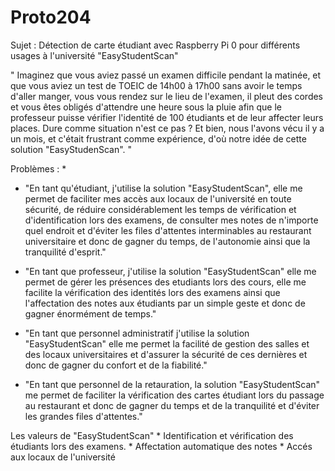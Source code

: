 # Proto204
Sujet : Détection de carte étudiant avec Raspberry Pi 0 pour différents usages à l'université "EasyStudentScan"

" Imaginez que vous aviez passé un examen difficile pendant la matinée, et que vous aviez un test de TOEIC de 14h00 à 17h00 sans avoir le temps d'aller manger, vous vous rendez sur le lieu de l'examen, il pleut des cordes et vous êtes obligés d'attendre une heure sous la pluie afin que le professeur puisse vérifier l'identité de 100 étudiants et de leur affecter leurs places. Dure comme situation n'est ce pas ? Et bien, nous l'avons vécu il y a un mois, et c'était frustrant comme expérience, d'où notre idée de cette solution "EasyStudenScan". "

Problèmes :
    * 

- "En tant qu'étudiant, j'utilise la solution "EasyStudentScan", elle me permet de faciliter mes accès aux locaux de l'université en toute sécurité, de réduire considérablement les temps de vérification et d'identification lors des examens, de consulter mes notes de n'importe quel endroit  et d'éviter les files d'attentes interminables au restaurant universitaire et donc de gagner du temps, de l'autonomie ainsi que la tranquilité d'esprit."

- "En tant que professeur, j'utilise la solution "EasyStudentScan" elle me permet de gérer les présences des etudiants lors des cours,  elle me facilite la vérification des identités lors des examens ainsi que l'affectation des notes aux étudiants par un simple geste  et donc de gagner énormément de  temps."

- "En tant que personnel administratif j'utilise la solution "EasyStudentScan" elle me permet la facilité de gestion des salles et des locaux universitaires et d'assurer la sécurité de ces dernières et donc de gagner du confort et de la fiabilité."

- "En tant que personnel de la retauration, la solution "EasyStudentScan" me permet de faciliter la vérification des cartes étudiant lors du passage au restaurant  et donc de gagner du temps et de la tranquilité et d'éviter les grandes files d'attentes."

Les valeurs de "EasyStudentScan" 
    * Identification et vérification des étudiants lors des examens.
    * Affectation automatique des notes 
    * Accés aux locaux de l'université
    
